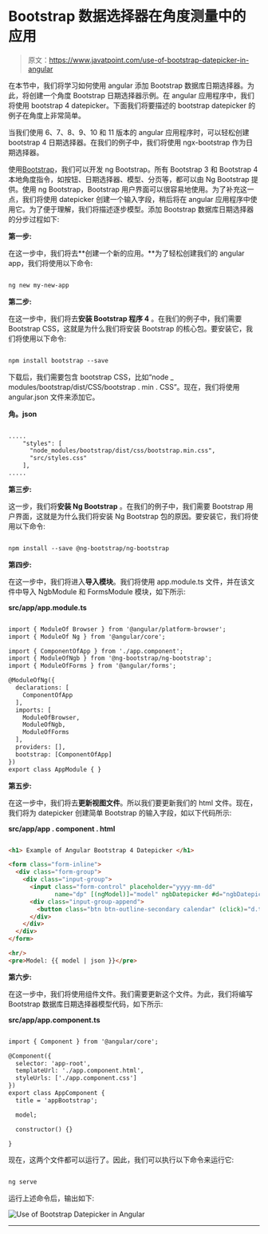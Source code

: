 # Bootstrap 数据选择器在角度测量中的应用

> 原文：<https://www.javatpoint.com/use-of-bootstrap-datepicker-in-angular>

在本节中，我们将学习如何使用 angular 添加 Bootstrap 数据库日期选择器。为此，将创建一个角度 Bootstrap 日期选择器示例。在 angular 应用程序中，我们将使用 bootstrap 4 datepicker。下面我们将要描述的 bootstrap datepicker 的例子在角度上非常简单。

当我们使用 6、7、8、9、10 和 11 版本的 angular 应用程序时，可以轻松创建 bootstrap 4 日期选择器。在我们的例子中，我们将使用 ngx-bootstrap 作为日期选择器。

使用[Bootstrap](https://www.javatpoint.com/bootstrap-tutorial)，我们可以开发 ng Bootstrap。所有 Bootstrap 3 和 Bootstrap 4 本地角度指令，如按钮、日期选择器、模型、分页等，都可以由 Ng Bootstrap 提供。使用 ng Bootstrap，Bootstrap 用户界面可以很容易地使用。为了补充这一点，我们将使用 datepicker 创建一个输入字段，稍后将在 angular 应用程序中使用它。为了便于理解，我们将描述逐步模型。添加 Bootstrap 数据库日期选择器的分步过程如下:

**第一步:**

在这一步中，我们将去**创建一个新的应用。**为了轻松创建我们的 angular app，我们将使用以下命令:

```html

ng new my-new-app

```

**第二步:**

在这一步中，我们将去**安装 Bootstrap 程序 4** 。在我们的例子中，我们需要 Bootstrap CSS，这就是为什么我们将安装 Bootstrap 的核心包。要安装它，我们将使用以下命令:

```html

npm install bootstrap --save

```

下载后，我们需要包含 bootstrap CSS，比如“node _ modules/bootstrap/dist/CSS/bootstrap . min . CSS”。现在，我们将使用 angular.json 文件来添加它。

**角。json**

```html

.....
    "styles": [
      "node_modules/bootstrap/dist/css/bootstrap.min.css",
      "src/styles.css"
    ],
.....

```

**第三步:**

这一步，我们将**安装 Ng Bootstrap** 。在我们的例子中，我们需要 Bootstrap 用户界面，这就是为什么我们将安装 Ng Bootstrap 包的原因。要安装它，我们将使用以下命令:

```html

npm install --save @ng-bootstrap/ng-bootstrap

```

**第四步:**

在这一步中，我们将进入**导入模块**。我们将使用 app.module.ts 文件，并在该文件中导入 NgbModule 和 FormsModule 模块，如下所示:

**src/app/app.module.ts**

```html

import { ModuleOf Browser } from '@angular/platform-browser';
import { ModuleOf Ng } from '@angular/core';

import { ComponentOfApp } from './app.component';
import { ModuleOfNgb } from '@ng-bootstrap/ng-bootstrap';
import { ModuleOfForms } from '@angular/forms';

@ModuleOfNg({
  declarations: [
    ComponentOfApp
  ],
  imports: [
    ModuleOfBrowser, 
    ModuleOfNgb,
    ModuleOfForms
  ],
  providers: [],
  bootstrap: [ComponentOfApp]
})
export class AppModule { }

```

**第五步:**

在这一步中，我们将去**更新视图文件**。所以我们要更新我们的 html 文件。现在，我们将为 datepicker 创建简单 Bootstrap 的输入字段，如以下代码所示:

**src/app/app . component . html**

```html

<h1> Example of Angular Bootstrap 4 Datepicker </h1>

<form class="form-inline">
  <div class="form-group">
    <div class="input-group">
      <input class="form-control" placeholder="yyyy-mm-dd"
             name="dp" [(ngModel)]="model" ngbDatepicker #d="ngbDatepicker">
      <div class="input-group-append">
        <button class="btn btn-outline-secondary calendar" (click)="d.toggle()" type="button"></button>
      </div>
    </div>
  </div>
</form>

<hr/>
<pre>Model: {{ model | json }}</pre>

```

**第六步:**

在这一步中，我们将使用组件文件。我们需要更新这个文件。为此，我们将编写 Bootstrap 数据库日期选择器模型代码，如下所示:

**src/app/app.component.ts**

```html

import { Component } from '@angular/core';

@Component({
  selector: 'app-root',
  templateUrl: './app.component.html',
  styleUrls: ['./app.component.css']
})
export class AppComponent {
  title = 'appBootstrap';

  model;

  constructor() {}

}

```

现在，这两个文件都可以运行了。因此，我们可以执行以下命令来运行它:

```html

ng serve

```

运行上述命令后，输出如下:

![Use of Bootstrap Datepicker in Angular](img/a629cd6e39f37e0000a11406cf9995e0.png)

* * *